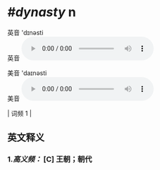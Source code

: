 # ***\#dynasty*** n
英音 'dɪnəsti  
英音
<audio src="./media/dynasty-B.aac" controls="controls"></audio>

美音 'daɪnəsti  
美音
<audio src="./media/dynasty.aac" controls="controls"></audio>



| 词频 1 |  

英文释义
---
### 1.*高义频：* **[C] 王朝；朝代**  


